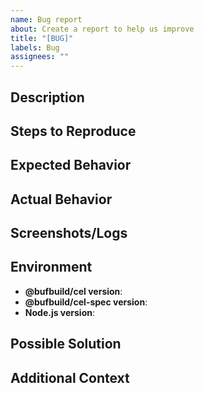 ```yaml
---
name: Bug report
about: Create a report to help us improve
title: "[BUG]"
labels: Bug
assignees: ""
---
```


## Description

<!--Provide a clear and concise description of the bug. Be specific and include any relevant information about the issue, such as what you were trying to accomplish, what the expected behavior was, and how the actual behavior differed.-->

## Steps to Reproduce

<!--
1. First step to reproduce the bug
2. Second step to reproduce the bug
3. Third step to reproduce the bug
... additional steps as needed
-->

## Expected Behavior

<!--Describe what you expected to happen when following the steps to reproduce the bug.-->

## Actual Behavior

<!--Describe what actually happened instead of the expected behavior.-->

## Screenshots/Logs

<!--If applicable, add screenshots and/or log files to help explain the bug.-->

## Environment

- **@bufbuild/cel version**: <!--[e.g. 0.1.2]-->
- **@bufbuild/cel-spec version**: <!--[e.g. 0.1.2]-->
- **Node.js version**: <!--[e.g. v22.15.0]-->

## Possible Solution

<!--If you have any suggestions on how the bug could be fixed or have identified the source of the problem, please provide your insights here.-->

## Additional Context

<!--Any other information, context, or relevant details that could be helpful for understanding and resolving the bug.-->

<!--Please make sure to provide as much information as possible to help the maintainers diagnose and fix the issue.-->
